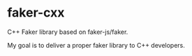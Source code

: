 # faker-cxx
C++ Faker library based on faker-js/faker.

My goal is to deliver a proper faker library to C++ developers.
